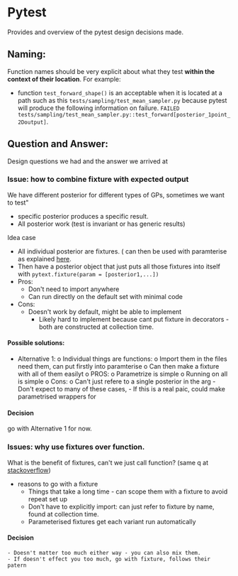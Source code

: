 # Pytest
Provides and overview of the pytest design decisions made.


## Naming:
Function names should be very explicit about what they test **within the context of their location**. For example:
- function `test_forward_shape()` is an acceptable when it is located at a path such as this `tests/sampling/test_mean_sampler.py` because pytest will produce the following information on failure. `FAILED tests/sampling/test_mean_sampler.py::test_forward[posterior_1point_2Doutput]`.

## Question and Answer:
Design questions we had and the answer we arrived at

### Issue: how to combine fixture with expected output
We have different posterior for different types of GPs, sometimes we want to test"
- specific posterior produces a specific result.
- All posterior work (test is invariant or has generic results)

Idea case
- All individual posterior are fixtures. ( can then be used with paramterise as explained [here](https://engineeringfordatascience.com/posts/pytest_fixtures_with_parameterize/).
- Then have a posterior object that just puts all those fixtures into itself with `pytext.fixture(param = [posterior1,...])`
- Pros:
    - Don't need to import anywhere
    - Can run directly on the default set with minimal code
- Cons:
    - Doesn't work by default, might be able to implement
        - Likely hard to implement because cant put fixture in decorators - both are constructed at collection time.


#### Possible solutions:
- Alternative 1:
    o Individual things are functions:
        o Import them in the files need them, can put firstly into paramterise
    o Can then make a fixture with all of them easilyt
    o PROS:
        o Parametrize is simple
        o Running on all is simple
    o Cons:
        o Can't just refere to a single posterior in the arg
            - Don't expect to many of these cases,
            - If this is a real paic, could make parametrised wrappers for

#### Decision
go with Alternative 1 for now.

### Issues: why use fixtures over function.
What is the benefit of fixtures, can't we just call function? (same q at [stackoverflow](https://stackoverflow.com/questions/62376252/when-to-use-pytest-fixtures))
- reasons to go with a fixture
	- Things that take a long time - can scope them with a fixture to avoid repeat set up
	- Don't have to explicitly import: can just refer to fixture by name, found at collection time.
	- Parameterised fixtures get each variant run automatically
#### Decision
	- Doesn't matter too much either way - you can also mix them.
	- If doesn't effect you too much, go with fixture, follows their patern
